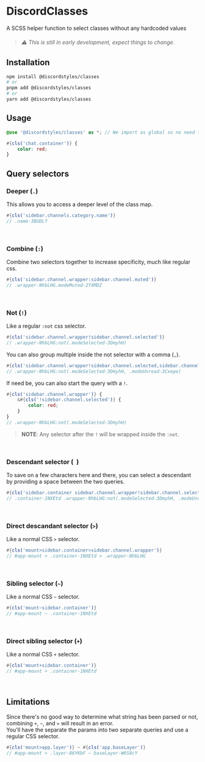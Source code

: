 # DiscordClasses

A SCSS helper function to select classes without any hardcoded values

> ###### ⚠️ This is still in early development, expect things to change.

## Installation

```bash
npm install @discordstyles/classes
# or
pnpm add @discordstyles/classes
# or
yarn add @discordstyles/classes
```

## Usage

```scss
@use '@discordstyles/classes' as *; // We import as global so no need to do classes.cls().

#{cls('chat.container')} {
	color: red;
}
```

## Query selectors

### Deeper (`.`)

This allows you to access a deeper level of the class map.

```scss
#{cls('sidebar.channels.category.name')}
// .name-3BUDLf
```

<br>

### Combine (`:`)

Combine two selectors together to increase specificity, much like regular css.

```scss
#{cls('sidebar.channel.wrapper:sidebar.channel.muted')}
// .wrapper-NhbLHG.modeMuted-2T4MDZ
```

<br>

### Not (`!`)

Like a regular `:not` css selector.

```scss
#{cls('sidebar.channel.wrapper!sidebar.channel.selected')}
// .wrapper-NhbLHG:not(.modeSelected-3DmyhH)
```

You can also group multiple inside the not selector with a comma (`,`).

```scss
#{cls('sidebar.channel.wrapper!sidebar.channel.selected,sidebar.channel.muted')}
// .wrapper-NhbLHG:not(.modeSelected-3DmyhH, .modeUnread-3Cxepe)
```

If need be, you can also start the query with a `!`.

```scss
#{cls('sidebar.channel.wrapper')} {
	&#{cls('!sidebar.channel.selected')} {
		color: red;
	}
}
// .wrapper-NhbLHG:not(.modeSelected-3DmyhH)
```

> **NOTE**: Any selector after the `!` will be wrapped inside the `:not`.

<br>

### Descendant selector (` `)

To save on a few characters here and there, you can select a descendant by providing a space between the two queries.

```scss
#{cls('sidebar.container sidebar.channel.wrapper!sidebar.channel.selected,sidebar.channel.muted')}
// .container-1NXEtd .wrapper-NhbLHG:not(.modeSelected-3DmyhH, .modeUnread-3Cxepe)
```

<br>

### Direct descandant selector (`>`)

Like a normal CSS `>` selector.

```scss
#{cls('mount>sidebar.container>sidebar.channel.wrapper')}
// #app-mount > .container-1NXEtd > .wrapper-NhbLHG
```

<br>

### Sibling selector (`~`)

Like a normal CSS `~` selector.

```scss
#{cls('mount~sidebar.container')}
// #app-mount ~ .container-1NXEtd
```

<br>

### Direct sibling selector (`+`)

Like a normal CSS `+` selector.

```scss
#{cls('mount+sidebar.container')}
// #app-mount + .container-1NXEtd
```

<br>

## Limitations

Since there's no good way to determine what string has been parsed or not, combining `+`, `~`, and `>` will result in an error.  
You'll have the separate the params into two separate queries and use a regular CSS selector.

```scss
#{cls('mount>app.layer')} ~ #{cls('app.baseLayer')}
// #app-mount > .layer-86YKbF ~ baseLayer-W6S8cY
```
